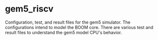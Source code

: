 # gem5_riscv
Configuration, test, and result files for the gem5 simulator.
The configurations intend to model the BOOM core. There are various test and result files to understand the gem5 model CPU's behavior.
